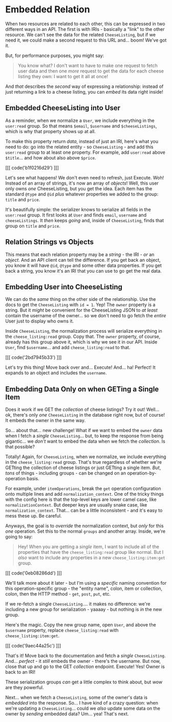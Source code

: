 # Embedded Relation

When two resources are related to each other, this can be expressed in two different
ways in an API. The first is with IRIs - basically a "link" to the other resource.
We can't see the data for the related `CheeseListing`, but if we need it, we could
make a second request to this URL and... boom! We've got it.

But, for performance purposes, you might say:

> You know what? I don't want to have to make one request to fetch user data
> and then one *more* request to get the data for each cheese listing they own:
> I want to get it all at once!

And *that* describes the *second* way of expressing a relationship: instead of just
returning a link to a cheese listing, you can *embed* its data right inside!

## Embedded CheeseListing into User

As a reminder, when we normalize a `User`, we include everything in the
`user:read` group. So that means `$email`, `$username` and `$cheeseListings`, which
is why that property shows up at all.

To make this property return *data*, instead of just an IRI, here's what you need
to do: go into the related entity - so  `CheeseListing` - and add this `user:read`
group to at least one property. For example, add `user:read` above `$title`...
and how about also above `$price`.

[[[ code('b1f0216d29') ]]]

Let's see what happens! We don't even need to refresh, just Execute. Woh! Instead
of an array of strings, it's now an array of *objects*! Well, this user only owns
*one* CheeseListing, but you get the idea. Each item has the standard `@type`
and `@id` *plus* whatever properties we added to the group: `title` and `price`.

It's beautifully simple: the serializer knows to serialize all fields in the
`user:read` group. It first looks at `User` and finds `email`, `username` and
`cheeseListings`. It *then* keeps *going* and, inside of `CheeseListing`, finds
that group on `title` and `price`.

## Relation Strings vs Objects

This means that each relation property may be a *string* - the IRI - *or* an
*object*. And an API client can tell the difference. If you get back an object,
you know it will have `@id`, `@type` and some other data properties. If you get
back a string, you know it's an IRI that you can use to go get the real data.

## Embedding User into CheeseListing

We can do the *same* thing on the other side of the relationship. Use the docs to
get the `CheeseListing` with `id = 1`. Yep! The `owner` property is a string. But
it *might* be convenient for the CheeseListing JSON to *at least* contain the
username of the owner... so we don't need to go fetch the *entire* User just to
display who owns it.

Inside `CheeseListing`, the normalization process will serialize everything in
the `cheese_listing:read` group. Copy that. The `owner` property, of course, already
has this group above it, which is why we see it in our API. Inside `User`, find
`$username`... and add `cheese_listing:read` to that.

[[[ code('2bd7945b33') ]]]

Let's try this thing! Move back over and... Execute! And... ha! Perfect!
It expands to an object and includes the `username`.

## Embedding Data Only on when GETing a Single Item

Does it work if we GET the *collection* of cheese listings? Try it out! Well...
ok, there's only *one* `CheeseListing` in the database right now, but of course!
It embeds the owner in the same way.

So... about that... new challenge! What if we want to embed the `owner` data when
I fetch a *single* `CheeseListing`... but, to keep the response from being gigantic...
we *don't* want to embed the data when we fetch the *collection*. Is that possible?

Totally! Again, for `CheeseListing`, when we normalize, we include everything in
the `cheese_listing:read` group. That's true regardless of whether we're GETting
the collection of cheese listings or just GETting a single item. *But*, *tons*
of things - including groups - can be changed on an operation-by-operation basis.

For example, under `itemOperations`, break the `get` operation configuration
onto multiple lines and add `normalization_context`. One of the tricky things
with the config here is that the top-level keys are lower camel case, like
`normalizationContext`. But deeper keys are usually snake case, like
`normalization_context`. That... can be a little inconsistent - and it's easy to
mess these up. Be careful.

Anyways, the goal is to *override* the normalization context, but *only* for this
*one* operation. Set this to the normal `groups` and another array. Inside, we're
going to say:

> Hey! When you are getting a *single* item, I want to include all of the
> properties that have the `cheese_listing:read` group like normal. But I *also*
> want to include any properties in a new `cheese_listing:item:get` group.

[[[ code('0eb08286dd') ]]]

We'll talk more about it later - but I'm using a *specific* naming convention for
this operation-specific group - the "entity name", colon, item or collection, colon,
then the HTTP method - `get`, `post`, `put`, etc.

If we re-fetch a single `CheeseListing`.... it makes no difference: we're including
a new group for serialization - yaaaay - but nothing is *in* the new group.

Here's the magic. Copy the new group name, open `User`, and above the
`$username` property, replace `cheese_listing:read` with `cheese_listing:item:get`.

[[[ code('9aec44a25c') ]]]

That's it! Move back to the documentation and fetch a *single* `CheeseListing`.
And... *perfect* - it *still* embeds the owner - there's the username. But
now, close that up and go to the GET *collection* endpoint. Execute! Yes!
Owner is back to an IRI!

These serialization groups *can* get a little complex to think about, but *wow*
are they powerful.

Next... when we fetch a `CheeseListing`, some of the owner's data is *embedded*
into the response. So... I have kind of a crazy question: when we're updating
a `CheeseListing`... could we *also* update some data on the owner by *sending*
embedded data? Um... yea! That's next.
